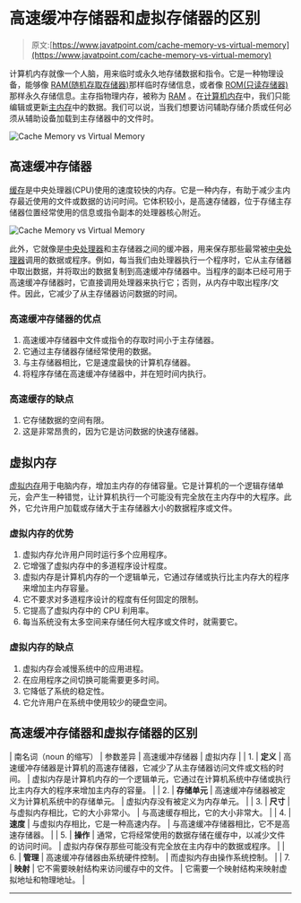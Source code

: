 # 高速缓冲存储器和虚拟存储器的区别

> 原文:[https://www.javatpoint.com/cache-memory-vs-virtual-memory](https://www.javatpoint.com/cache-memory-vs-virtual-memory)

计算机内存就像一个人脑，用来临时或永久地存储数据和指令。它是一种物理设备，能够像 [RAM(随机存取存储器)](https://www.javatpoint.com/ram)那样临时存储信息，或者像 [ROM(只读存储器)](https://www.javatpoint.com/rom)那样永久存储信息。主存指物理内存，被称为 [RAM](https://www.javatpoint.com/ram-full-form) 。在[计算机内存](https://www.javatpoint.com/computer-memory)中，我们只能编辑或更新[主内存](https://www.javatpoint.com/coa-main-memory)中的数据。我们可以说，当我们想要访问辅助存储介质或任何必须从辅助设备加载到主存储器中的文件时。

![Cache Memory vs Virtual Memory](../Images/9bf20b73793444472c41eaeafc910e10.png)

## 高速缓冲存储器

[缓存](https://www.javatpoint.com/cache-memory)是中央处理器(CPU)使用的速度较快的内存。它是一种内存，有助于减少主内存最近使用的文件或数据的访问时间。它体积较小，是高速存储器，位于存储主存储器位置经常使用的信息或指令副本的处理器核心附近。

![Cache Memory vs Virtual Memory](../Images/3f7a86d2dbd6af3203a84bfb30732b44.png)

此外，它就像是[中央处理器](https://www.javatpoint.com/cpu-full-form)和主存储器之间的缓冲器，用来保存那些最常被[中央处理器](https://www.javatpoint.com/central-processing-unit)调用的数据或程序。例如，每当我们由处理器执行一个程序时，它从主存储器中取出数据，并将取出的数据复制到高速缓冲存储器中。当程序的副本已经可用于高速缓冲存储器时，它直接调用处理器来执行它；否则，从内存中取出程序/文件。因此，它减少了从主存储器访问数据的时间。

### 高速缓冲存储器的优点

1.  高速缓冲存储器中文件或指令的存取时间小于主存储器。
2.  它通过主存储器存储经常使用的数据。
3.  与主存储器相比，它是速度最快的计算机存储器。
4.  将程序存储在高速缓冲存储器中，并在短时间内执行。

### 高速缓存的缺点

1.  它存储数据的空间有限。
2.  这是非常昂贵的，因为它是访问数据的快速存储器。

## 虚拟内存

[虚拟内存](https://www.javatpoint.com/os-virtual-memory)用于电脑内存，增加主内存的存储容量。它是计算机的一个逻辑存储单元，会产生一种错觉，让计算机执行一个可能没有完全放在主内存中的大程序。此外，它允许用户加载或存储大于主存储器大小的数据程序或文件。

### 虚拟内存的优势

1.  虚拟内存允许用户同时运行多个应用程序。
2.  它增强了虚拟内存中的多道程序设计程度。
3.  虚拟内存是计算机内存的一个逻辑单元，它通过存储或执行比主内存大的程序来增加主内存容量。
4.  它不要求对多道程序设计的程度有任何固定的限制。
5.  它提高了虚拟内存中的 CPU 利用率。
6.  每当系统没有太多空间来存储任何大程序或文件时，就需要它。

### 虚拟内存的缺点

1.  虚拟内存会减慢系统中的应用进程。
2.  在应用程序之间切换可能需要更多时间。
3.  它降低了系统的稳定性。
4.  它允许用户在系统中使用较少的硬盘空间。

## 高速缓冲存储器和虚拟存储器的区别

| 南名词（noun 的缩写） | 参数差异 | 高速缓冲存储器 | 虚拟内存 |
| 1. | **定义** | 高速缓冲存储器是计算机的高速存储器，它减少了从主存储器访问文件或文档的时间。 | 虚拟内存是计算机内存的一个逻辑单元，它通过在计算机系统中存储或执行比主内存大的程序来增加主内存的容量。 |
| 2. | **存储单元** | 高速缓冲存储器被定义为计算机系统中的存储单元。 | 虚拟内存没有被定义为内存单元。 |
| 3. | **尺寸** | 与虚拟内存相比，它的大小非常小。 | 与高速缓存相比，它的大小非常大。 |
| 4. | **速度** | 与虚拟内存相比，它是一种高速内存。 | 与高速缓冲存储器相比，它不是高速存储器。 |
| 5. | **操作** | 通常，它将经常使用的数据存储在缓存中，以减少文件的访问时间。 | 虚拟内存保存那些可能没有完全放在主内存中的数据或程序。 |
| 6. | **管理** | 高速缓冲存储器由系统硬件控制。 | 而虚拟内存由操作系统控制。 |
| 7. | **映射** | 它不需要映射结构来访问缓存中的文件。 | 它需要一个映射结构来映射虚拟地址和物理地址。 |

* * *